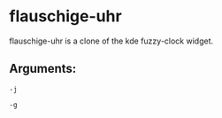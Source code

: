 # flauschige-uhr

flauschige-uhr is a clone of the kde fuzzy-clock widget.

## Arguments:

`-j`

`-g`
